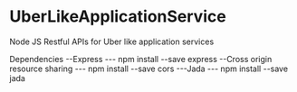 # UberLikeApplicationService
Node JS Restful APIs for Uber like application services

Dependencies
--Express
--- npm install --save express
--Cross origin resource sharing
--- npm install --save cors
---Jada
--- npm install --save jada
